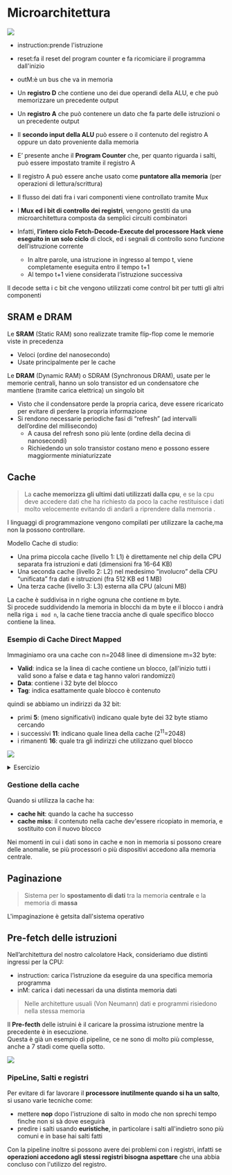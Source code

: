 # Microarchitettura

![](../img/microarchitettura.png)

- instruction:prende l'istruzione
- reset:fa il reset del program counter e fa ricomiciare il programma dall'inizio
- outM:è un bus che va in memoria

- Un **registro D** che contiene uno dei due operandi della ALU, e che può memorizzare
un precedente output
- Un **registro A** che può contenere un dato che fa parte delle istruzioni o un precedente output
- Il **secondo input della ALU** può essere o il contenuto del registro A oppure un dato proveniente dalla memoria
- E’ presente anche il **Program Counter** che, per quanto riguarda i salti, può essere impostato tramite il registro A
- Il registro A può essere anche usato come **puntatore alla memoria** (per operazioni di lettura/scrittura)
- Il flusso dei dati fra i vari componenti viene controllato tramite Mux 
- I **Mux ed i bit di controllo dei registri**, vengono gestiti da una microarchitettura composta da semplici circuiti combinatori
- Infatti, **l’intero ciclo Fetch-Decode-Execute del processore Hack viene eseguito in un solo ciclo** di clock, ed i segnali di controllo sono funzione dell’istruzione corrente
  - In altre parole, una istruzione in ingresso al tempo t, viene completamente eseguita entro il tempo t+1
  - Al tempo t+1 viene considerata l’istruzione successiva 


Il decode setta i c bit che vengono utilizzati come control bit per tutti gli altri componenti


## SRAM e DRAM

Le **SRAM** (Static RAM) sono realizzate tramite flip-flop come le memorie viste in precedenza  

- Veloci (ordine del nanosecondo)
- Usate principalmente per le cache

Le **DRAM** (Dynamic RAM) o SDRAM (Synchronous DRAM), usate per le memorie centrali, hanno un solo transistor ed un condensatore che mantiene (tramite carica elettrica) un singolo bit

- Visto che il condensatore perde la propria carica, deve essere ricaricato per evitare di perdere la propria informazione
- Si rendono necessarie periodiche fasi di “refresh” (ad intervalli dell’ordine del millisecondo)
  - A causa del refresh sono più lente (ordine della decina di nanosecondi)
  - Richiedendo un solo transistor costano meno e possono essere maggiormente miniaturizzate

## Cache

> La **cache memorizza gli ultimi dati utilizzati dalla cpu**, e se la cpu deve accedere dati che ha richiesto da poco la cache restituisce i dati molto velocemente evitando di andarli a riprendere dalla memoria .

I linguaggi di programmazione vengono compilati per utilizzare la cache,ma non la possono controllare.

Modello Cache di studio:  
- Una prima piccola cache (livello 1: L1) è direttamente nel chip della CPU separata fra istruzioni e dati (dimensioni fra 16-64 KB)
- Una seconda cache (livello 2: L2) nel medesimo “involucro” della CPU “unificata” fra dati e istruzioni (fra 512 KB ed 1 MB)
- Una terza cache (livello 3: L3) esterna alla CPU (alcuni MB)


La cache  è suddivisa in n righe ognuna che contiene m byte.  
Si procede suddividendo la memoria in blocchi da m byte e il blocco i andrà nella riga `i mod n`, la cache tiene traccia anche di quale specifico blocco contiene la linea.

### Esempio di Cache Direct Mapped


Immaginiamo ora una cache con n=2048 linee di dimensione m=32 byte:  
- **Valid**: indica se la linea di cache contiene un blocco, (all'inizio tutti i valid sono a false e data e tag hanno valori randomizzi)
- **Data**: contiene i 32 byte del blocco
- **Tag**: indica esattamente quale blocco è contenuto

quindi se abbiamo un indirizzi da 32 bit:  
- primi **5**: (meno significativi) indicano quale byte dei 32 byte stiamo cercando
- i successivi **11**: indicano quale linea della cache ($2^11$=2048)
- i rimanenti **16**: quale tra gli indirizzi che utilizzano quel blocco

![](../img/cache.png)

<details>
  <summary>
  Esercizio
  </summary>   

**indirizzo:**  
- primi 4 bit per l'indirizzo dentro data
- 3 bit per capire la cache
- 2 bit per il tag

locazioni e indirizzi
0:0-15,128-143.. 
1:16-31.. 
2:32-47.. 
3:48-63.. 
4:64-79.. 
5:80-95.. 
6:96-111.. 
7:112-127.. 

**esercizio**

locazione 12, non è nella cache 00 000 1100

| index  | valid | tag      | data     |
| ------ | ----- | ----     | ----     |
| 0      | 1     | 00       | val 0-15 |

locazione 14 è presente nella cache, 00 000 1110

| index  | valid | tag      | data     |
| ------ | ----- | ----     | ----     |
| 0      | 1     | 00       | val 0-15 |

locazione 22 non è presente nella cache  00 001 0110  

| index  | valid | tag      | data      |
| ------ | ----- | ----     | ----      |
| 0      | 1     | 00       | val 0-15  |
| 1      | 1     | 00       | val 16-32 |

locazione 130 non è presente è presente nella  cache, 01 000 0010

| index  | valid | tag      | data        |
| ------ | ----- | ----     | ----        |
| 0      | 1     | 01       | val 127-143 |
| 1      | 1     | 00       | val 16-32   |

locazione 24  è presente nella cache  00 001 1000  

| index  | valid | tag      | data        |
| ------ | ----- | ----     | ----        |
| 0      | 1     | 00000001 | val 127-143 |
| 1      | 1     | 00000000 | val 16-32   |



locazione 13, non è nella cache 00 000 1101

| index  | valid | tag      | data      |
| ------ | ----- | ----     | ----      |
| 0      | 1     | 00       | val 0-15  |
| 1      | 1     | 00000000 | val 16-32 |


</details>


### Gestione della cache

Quando si utilizza la cache ha:  
- **cache hit**: quando la cache ha successo
- **cache miss**: il contenuto nella cache dev'essere ricopiato in memoria, e sostituito con il nuovo blocco

Nei momenti in cui i dati sono in cache e non in memoria si possono creare delle anomalie, se più processori o più dispositivi accedono alla memoria centrale.

## Paginazione

> Sistema per lo **spostamento di dati** tra la memoria **centrale** e la memoria di **massa**

L'impaginazione è getsita dall'sistema operativo


## Pre-fetch delle istruzioni


Nell’architettura del nostro calcolatore Hack,  consideriamo due distinti ingressi per la CPU:  
- instruction: carica l’istruzione da eseguire da una specifica memoria programma
- inM: carica i dati necessari da una distinta memoria dati

>  Nelle architetture usuali (Von Neumann) dati e programmi risiedono nella stessa memoria

Il **Pre-fecth** delle istruini è il caricare la prossima istruzione mentre la precedente è in esecuzione.  
Questa è già un esempio di pipeline, ce ne sono di molto più complesse, anche a 7 stadi come quella sotto.

![](vx_images/2847648209379.png)

### PipeLine, Salti e registri

Per evitare di far lavorare il **processore inutilmente quando si ha un salto**, si usano varie tecniche come:  
- mettere **nop** dopo l'istruzione di salto in modo che non sprechi tempo finche non si sà dove eseguirà
- predire i salti usando **euristiche**, in particolare i salti all'indietro sono più comuni e in base hai salti fatti


Con la pipeline inoltre si possono avere dei problemi con i registri, infatti se **operazioni accedono agli stessi registri bisogna aspettare** che una abbia concluso con l'utilizzo del registro.